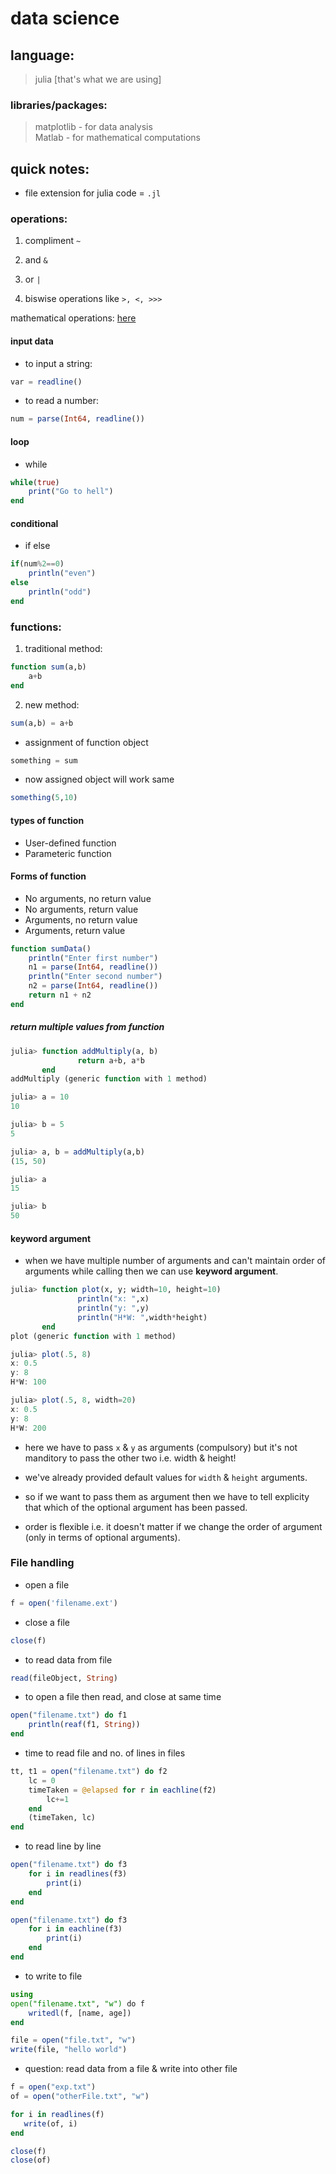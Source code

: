 # data science


## language:
> julia		[that's what we are using]


### libraries/packages:
> matplotlib	-	for data analysis    
> Matlab	-	for mathematical computations


## quick notes:

* file extension for julia code = `.jl`


###	operations:

1.	compliment `~`

2.	and 	`&`

3.	or 		`|`

4.	biswise operations like `>, <, >>>`


mathematical operations: [here](https://docs.julialang.org/en/v1/manual/mathematical-operations/)


####	input data

*	to input a string:
```julia
var = readline()
```

*	to read a number:
```julia
num = parse(Int64, readline())
```


####	loop

*	while
```julia
while(true)
	print("Go to hell")
end
```


####	conditional

*	if else
```julia
if(num%2==0)
	println("even")
else
	println("odd")
end
```


### functions:

1.	traditional method:
```julia
function sum(a,b)
	a+b
end
```

2.	new method:
```julia
sum(a,b) = a+b
```

*	assignment of function object
```julia
something = sum
```
*	now assigned object will work same
```julia
something(5,10)
```


####	types of function

*	User-defined function
*	Parameteric function


####	Forms of function

*	No arguments, no return value
*	No arguments, return value
*	Arguments, no return value
*	Arguments, return value



```julia
function sumData()
	println("Enter first number")
	n1 = parse(Int64, readline())
	println("Enter second number")
	n2 = parse(Int64, readline())	
	return n1 + n2
end
```

#####	return multiple values from function

```julia
julia> function addMultiply(a, b)
               return a+b, a*b
       end
addMultiply (generic function with 1 method)

julia> a = 10
10

julia> b = 5
5

julia> a, b = addMultiply(a,b)
(15, 50)

julia> a
15

julia> b
50
```



####	keyword argument

*	when we have multiple number of arguments and can't maintain order of arguments while calling then we can use **keyword argument**.

```julia
julia> function plot(x, y; width=10, height=10)
               println("x: ",x)
               println("y: ",y)
               println("H*W: ",width*height)
       end
plot (generic function with 1 method)

julia> plot(.5, 8)
x: 0.5
y: 8
H*W: 100

julia> plot(.5, 8, width=20)
x: 0.5
y: 8
H*W: 200
```

*	here we have to pass `x` & `y` as arguments (compulsory) but it's not manditory to pass the other two i.e. width & height!

*	we've already provided default values for `width` & `height` arguments. 

*	so if we want to pass them as argument then we have to tell explicity that which of the optional argument has been passed.

*	order is flexible i.e.	it doesn't matter if we change the order of argument (only in terms of optional arguments).

###	File handling

*	open a file

```julia
f = open('filename.ext')
```

*	close a file

```julia
close(f)
```

*	to read data from file

```julia
read(fileObject, String)
```

*	to open a file then read, and close at same time

```julia
open("filename.txt") do f1 
	println(reaf(f1, String))
end
```

*	time to read file and no. of lines in files

```julia
tt, t1 = open("filename.txt") do f2
	lc = 0
	timeTaken = @elapsed for r in eachline(f2)
		lc+=1
	end
	(timeTaken, lc)
end
```

*	to read line by line

```julia
open("filename.txt") do f3
	for i in readlines(f3)
		print(i)
	end
end
```

```julia
open("filename.txt") do f3
	for i in eachline(f3)
		print(i)
	end
end
```


*	to write to file

```julia
using 
open("filename.txt", "w") do f
	writedl(f, [name, age])
end
```

```julia
file = open("file.txt", "w")
write(file, "hello world")
```


*	question: 	read data from a file & write into other file

```julia
f = open("exp.txt")
of = open("otherFile.txt", "w")

for i in readlines(f)
   write(of, i)
end

close(f)
close(of)
```



